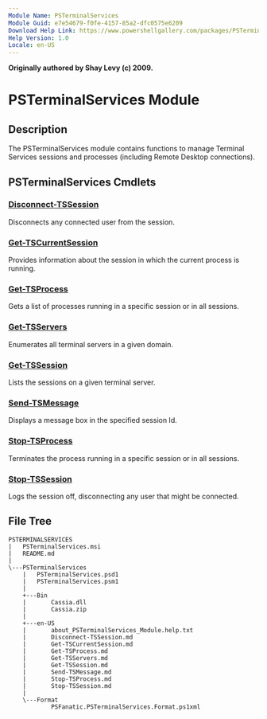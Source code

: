 ```yaml
---
Module Name: PSTerminalServices
Module Guid: e7e54679-f0fe-4157-85a2-dfc0575e6209
Download Help Link: https://www.powershellgallery.com/packages/PSTerminalServices/1.0
Help Version: 1.0
Locale: en-US
---
```


**Originally authored by Shay Levy (c) 2009.** 

# PSTerminalServices Module
## Description
The PSTerminalServices module contains functions to manage Terminal Services sessions and processes (including Remote Desktop connections).

## PSTerminalServices Cmdlets
### [Disconnect-TSSession](PSTerminalServices/en-US/Disconnect-TSSession.md)
Disconnects any connected user from the session.

### [Get-TSCurrentSession](PSTerminalServices/en-US/Get-TSCurrentSession.md)
Provides information about the session in which the current process is running.

### [Get-TSProcess](PSTerminalServices/en-US/Get-TSProcess.md)
Gets a list of processes running in a specific session or in all sessions.

### [Get-TSServers](PSTerminalServices/en-US/Get-TSServers.md)
Enumerates all terminal servers in a given domain.

### [Get-TSSession](PSTerminalServices/en-US/Get-TSSession.md)
Lists the sessions on a given terminal server.

### [Send-TSMessage](PSTerminalServices/en-US/Send-TSMessage.md)
Displays a message box in the specified session Id.

### [Stop-TSProcess](PSTerminalServices/en-US/Stop-TSProcess.md)
Terminates the process running in a specific session or in all sessions.

### [Stop-TSSession](PSTerminalServices/en-US/Stop-TSSession.md)
Logs the session off, disconnecting any user that might be connected.

## File Tree
```
PSTERMINALSERVICES
|   PSTerminalServices.msi
|   README.md
|   
\---PSTerminalServices
    |   PSTerminalServices.psd1
    |   PSTerminalServices.psm1
    |   
    +---Bin
    |       Cassia.dll
    |       Cassia.zip
    |       
    +---en-US
    |       about_PSTerminalServices_Module.help.txt
    |       Disconnect-TSSession.md
    |       Get-TSCurrentSession.md
    |       Get-TSProcess.md
    |       Get-TSServers.md
    |       Get-TSSession.md
    |       Send-TSMessage.md
    |       Stop-TSProcess.md
    |       Stop-TSSession.md
    |       
    \---Format
            PSFanatic.PSTerminalServices.Format.ps1xml
```